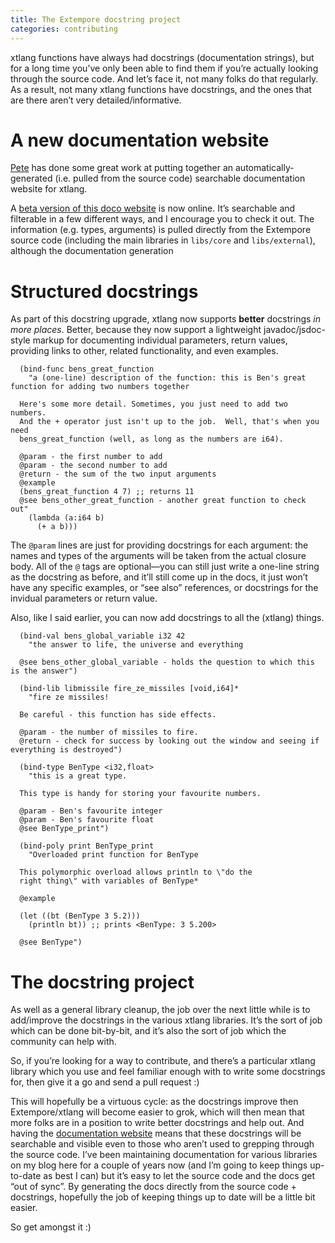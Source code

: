 ```yaml
---
title: The Extempore docstring project
categories: contributing
---
```


xtlang functions have always had docstrings (documentation strings), but
for a long time you’ve only been able to find them if you’re actually
looking through the source code. And let’s face it, not many folks do
that regularly. As a result, not many xtlang functions have docstrings,
and the ones that are there aren’t very detailed/informative.

# A new documentation website

[Pete](https://github.com/mrmagooey) has done some great work at putting
together an automatically-generated (i.e. pulled from the source code)
searchable documentation website for xtlang.

A [beta version of this doco website](http://TODO) is now online. It’s
searchable and filterable in a few different ways, and I encourage you
to check it out. The information (e.g. types, arguments) is pulled
directly from the Extempore source code (including the main libraries in
`libs/core` and `libs/external`), although the documentation generation

# Structured docstrings

As part of this docstring upgrade, xtlang now supports **better**
docstrings *in more places*. Better, because they now support a
lightweight javadoc/jsdoc-style markup for documenting individual
parameters, return values, providing links to other, related
functionality, and even examples.

``` {.extempore}
  (bind-func bens_great_function
    "a (one-line) description of the function: this is Ben's great function for adding two numbers together

  Here's some more detail. Sometimes, you just need to add two numbers.
  And the + operator just isn't up to the job.  Well, that's when you need
  bens_great_function (well, as long as the numbers are i64).

  @param - the first number to add
  @param - the second number to add
  @return - the sum of the two input arguments
  @example
  (bens_great_function 4 7) ;; returns 11
  @see bens_other_great_function - another great function to check out"
    (lambda (a:i64 b)
      (+ a b)))
```

The `@param` lines are just for providing docstrings for each argument:
the names and types of the arguments will be taken from the actual
closure body. All of the `@` tags are optional—you can still just write
a one-line string as the docstring as before, and it’ll still come up in
the docs, it just won’t have any specific examples, or “see also”
references, or docstrings for the invidual parameters or return value.

Also, like I said earlier, you can now add docstrings to all the
(xtlang) things.

``` {.extempore}
  (bind-val bens_global_variable i32 42
    "the answer to life, the universe and everything

  @see bens_other_global_variable - holds the question to which this is the answer")

  (bind-lib libmissile fire_ze_missiles [void,i64]*
    "fire ze missiles!

  Be careful - this function has side effects.

  @param - the number of missiles to fire.
  @return - check for success by looking out the window and seeing if everything is destroyed")

  (bind-type BenType <i32,float>
    "this is a great type.

  This type is handy for storing your favourite numbers.

  @param - Ben's favourite integer
  @param - Ben's favourite float
  @see BenType_print")

  (bind-poly print BenType_print
    "Overloaded print function for BenType

  This polymorphic overload allows println to \"do the
  right thing\" with variables of BenType*

  @example

  (let ((bt (BenType 3 5.2)))
    (println bt)) ;; prints <BenType: 3 5.200>

  @see BenType")

```

# The docstring project

As well as a general library cleanup, the job over the next little while
is to add/improve the docstrings in the various xtlang libraries. It’s
the sort of job which can be done bit-by-bit, and it’s also the sort of
job which the community can help with.

So, if you’re looking for a way to contribute, and there’s a particular
xtlang library which you use and feel familiar enough with to write some
docstrings for, then give it a go and send a pull request :)

This will hopefully be a virtuous cycle: as the docstrings improve then
Extempore/xtlang will become easier to grok, which will then mean that
more folks are in a position to write better docstrings and help out.
And having the [documentation website](http://TODO) means that these
docstrings will be searchable and visible even to those who aren’t used
to grepping through the source code. I’ve been maintaining documentation
for various libraries on my blog here for a couple of years now (and I’m
going to keep things up-to-date as best I can) but it’s easy to let the
source code and the docs get “out of sync”. By generating the docs
directly from the source code + docstrings, hopefully the job of keeping
things up to date will be a little bit easier.

So get amongst it :)
